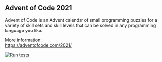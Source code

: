 ## Advent of Code 2021

<p>Advent of Code is an Advent calendar of small programming puzzles for a variety of skill sets and skill levels that can be solved in any programming language you like.</p>

More information:<br/>
https://adventofcode.com/2021/

[![Run tests](https://github.com/charltona/advent-of-code-2021/actions/workflows/workflow.yml/badge.svg)](https://github.com/charltona/advent-of-code-2021/actions/workflows/workflow.yml)
